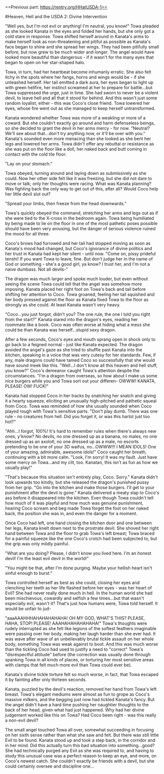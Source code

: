 ==Previous part: https://rentry.org/HHatUSDA-1==

#Heaven, Hell and the USDA 2: Divine Intervention

"Well yes, but I'm not evil or anything! I'm neutral, you know!" Towa pleaded as she looked Kanata in the eyes and folded her hands, but she only got a cold stare in response. 
Towa shifted herself around in Kanata's arms to make herself look as non-threatening and pitiful as possible as Kanata's face began to shine and she spread her wings. They had been pitifully small before, but now grew to be much wider and longer. The angel would have looked more beautiful than dangerous - if it wasn't for the many eyes that began to open on her star-shaped halo.

Towa, in turn, had her heartbeat become inhumanly erratic. She also felt itchy in the spots where her fangs, horns and wings would be - if she unleashed herself. Her tail emitted a dark aura, her eyes began to light up with green hellfire, her instinct screamed at her to prepare for battle...but Towa suppressed the urge, just in time. She had sworn to never be a violent devil, to leave hell and all that it stood for behind. And this wasn't just some random loyalist, either - this was Coco's close friend. Towa lowered her eyes, whose fire went out as she managed to keep herself untransformed.

Kanata wondered whether Towa was more of a weakling or more of a coward. But she couldn't exactly go around and harm defenseless beings, so she decided to grant the devil in her arms mercy - for now.
"Neutral? We'll see about that...don't try anything now, or it'll be over with you." Kanata's sounded even more menacing than she looked as she bent her legs and lowered her arms. Towa didn't offer any rebuttal or resistance as she was put on the floor like a doll, her naked back and butt coming in contact with the cold tile floor.

"Lay on your stomach."

Towa obeyed, turning around and laying down as submissively as she could. Now her other side felt like it was freezing, but she did not dare to move or talk; only her thoughts were racing. What was Kanata planning? Was fighting back the only way to get out of this, after all? Would Coco help her little devil slut out? 

"Spread your limbs, then freeze from the head downwards." 

Towa's quickly obeyed the command, stretching her arms and legs out as if she were tied to the X-cross in the bedroom again. Towa being humiliated by being made to lie on the floor in one of the most pathetic poses possible should have been very arousing, but the danger of serious violence ruined the mood for all three.

Coco's brows had furrowed and her tail had stopped moving as soon as Kanata's mood had changed, but Coco's ignorance of divine politics and her trust in Kanata had kept her silent - until now. 
"Come on, pissy prideful tenshi! If you want Towa to leave, fine. But don't judge her in the name of God or something - she's a good girl, ya know? I trust her, and I'm not a naive dumbass. Not all devils-"

The dragon was much larger and spoke much louder, but even without seeing the scene Towa could tell that the angel was somehow more imposing. Kanata placed her right foot on Towa's back and tail before shifting her attention to Coco. Towa groaned, feeling her tail squished and her body pressed against the floor as Kanata fixed Towa to the floor as strongly as she could. At least Kanata wasn't very heavy. 

"Coco...you just forgot, didn't you? The one rule, the one I told you right from the start?" Kanata stared into the dragon's eyes, reading her roommate like a book. Coco was often worse at hiding what a mess she could be than Kanata was herself...stupid sexy dragon.

After a few seconds, Coco's eyes and mouth sprang open in shock only to go back to a feigned normal - just like Kanata expected. The dragon avoided the angel's gaze as she tried to shuffle past Kanata into the kitchen, speaking in a voice that was very cutesy for her standards. Few, if any, male dragons could have tamed Coco so successfully that she would have sound meek like this.
"Well...I don't know all this heaven and hell stuff, you know?" Coco's demeanor caught Towa's attention despite the circumstances. "I'm a dragon from overseas, so how about I make us some nice burgers while you and Towa sort out your differen- OWWW! KANATA, PLEASE! OW! FUCK!"

Kanata had stopped Coco in her tracks by snatching her snatch and giving it a hearty squeeze, eliciting an unusually high-pitched and pathetic squeal from Coco. Towa was reminded of how she usually sounded when Coco played rough with Towa's sensitive parts.
"Don't play dumb. There was one rule - no creatures from hell. Did you forget it, or was this harlot just too hot?"

"Ahh...I forgot, 100%! It's hard to remember rules when there's always new ones, y'know? No devils, no one dressed up as a banana, no males, no one dressed up as an axolotl, no one dressed up as a male, no escorts pretending to be one of your 3D waifus, no...OWWW!!! I MEAN IDOLS! One of your amazing, admirable, awesome idols!" Coco caught her breath, continuing with a bit more calm. "Look, I'm sorry! It was my fault. Just have some mercy on Towa...and my clit, too. Kanatan, this isn't as fun as how we usually play!"

"That's because this situation isn't entirely play, Coco. Sorry." Kanata didn't look upwards too kindly, but she released the dragon's punished pussy from her grip. "Go into the kitchen and make those burgers. I'll get to your punishment after the devil is gone." 
Kanata delivered a meaty slap to Coco's ass before it disappeared into the kitchen. Even though Towa couldn't tell how much of it was playful and how much was genuine punishment, hearing Coco scream and beg made Towa forget the foot on her naked back, the position she was in, and even the danger for a moment.

Once Coco had left, one hand closing the kitchen door and one between her legs, Kanata knelt down next to the prostrate devil. She shoved her right hand between Towa and the floor to grab Towa's left breast; Towa braced for a painful squeeze like the one Coco's crotch had been subjected to, but the grip was only mildly painful.

"What are you doing? Please, I didn't know you lived here. I'm an honest devil! I'm the least evil devil in the world!"

"You might be that, after I'm done purging. Maybe your hellish heart isn't sinful enough to burst."

Towa controlled herself as best as she could, closing her eyes and clenching her teeth as her life flashed before her eyes - was her heart of Evil? She had never really done much in hell. In the human world she had been mischievous, cowardly and selfish a few times...but that wasn't especially evil, wasn't it? That's just how humans were, Towa told herself. It would be unfair to jud-

"aaaAAAHHHAHAHAHAHAHA! OH MY GOD, WHAT'S THIS? PLEASE, HAHA, STOP! PLEASE! AAAHAHAHAHAHAHA!" Towa's thoughts were rudely interrupted as she felt like legions of the softest feathers imaginable were passing over her body, making her laugh harder than she ever had. It was wave after wave of an unbelievably brutal tickle assault on her whole body, something Towa was weak against to boot.
And this was much worse than the tickling Coco had used to justify a need to "correct" Towa's "disrespectful attitude" before (the correction was usually done through spanking Towa in all kinds of places, or torturing her most sensitive areas with clamps that felt much more evil than Towa could ever be). 

Kanata's divine tickle torture felt so much worse, in fact, that Towa escaped it by fainting after only thirteen seconds. 

Kanata, puzzled by the devil's reaction, removed her hand from Towa's left breast. Towa's elegant mediums were almost as fun to grope as Coco's massive milkers, and the begging just now had tickled Kanata's fancy. But the angel didn't have a hard time pushing her naughtier thoughts to the back of her head, given what had just happened. Why had her divine judgement worked like this on Towa? Had Coco been right - was this really a non-evil devil?

The small angel touched Towa all over, somewhat succeeding in focusing on her sixth sense rather than what she saw and felt. But there was still little Evil to be found. Kanata stood up and took a step back, in the corridor and in her mind. Did this actually turn this bad situation into something...good? She had technically purged any Evil as she was required to, and having to study this unusual case was a perfect reason to keep an eye, and more, on Coco's newest catch. She couldn't exactly be friends with a devil, but she could certainly oversee and discipline one...